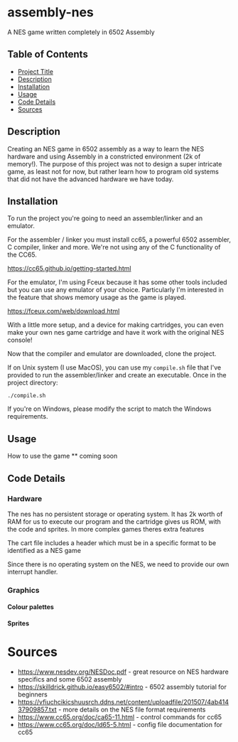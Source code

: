 # assembly-nes
A NES game written completely in 6502 Assembly

## Table of Contents

- [Project Title](#project-title)
- [Description](#description)
- [Installation](#installation)
- [Usage](#usage)
- [Code Details](#code-details)
- [Sources](#sources)

## Description

Creating an NES game in 6502 assembly as a way to learn the NES hardware and using Assembly in a constricted environment (2k of memory!).
The purpose of this project was not to design a super intricate game, as least not for now, but rather learn how to program old systems that did not have the advanced hardware we have today.

## Installation

To run the project you're going to need an assembler/linker and an emulator.

For the assembler / linker you must install cc65, a powerful 6502 assembler, C compiler, linker and more. We're not using any of the C functionality of the CC65.

https://cc65.github.io/getting-started.html

For the emulator, I'm using Fceux because it has some other tools included but you can use any emulator of your choice. Particularly I'm interested in the feature that shows memory usage as the game is played.

https://fceux.com/web/download.html

With a little more setup, and a device for making cartridges, you can even make your own nes game cartridge and have it work with the original NES console!


Now that the compiler and emulator are downloaded, clone the project. 

If on Unix system (I use MacOS), you can use my ```compile.sh``` file that I've provided to run the assembler/linker and create an executable. 
Once in the project directory:
```
./compile.sh
```

If you're on Windows, please modify the script to match the Windows requirements.


## Usage 

How to use the game ** coming soon


## Code Details 

### Hardware
The nes has no persistent storage or operating system. It has 2k worth of RAM for us to execute our program and the cartridge gives us ROM, with the code and sprites. In more complex games theres extra features

The cart file includes a header which must be in a specific format to be identified as a NES game

Since there is no operating system on the NES, we need to provide our own interrupt handler.


### Graphics

#### Colour palettes 

#### Sprites


# Sources 

- https://www.nesdev.org/NESDoc.pdf                                                             - great resource on NES hardware specifics and some 6502 assembly
- https://skilldrick.github.io/easy6502/#intro                                                  - 6502 assembly tutorial for beginners
- https://vfiuchcikicshuusrch.ddns.net/content/uploadfile/201507/4ab41437909857.txt             - more details on the NES file format requirements
- https://www.cc65.org/doc/ca65-11.html                                                         - control commands for cc65
- https://www.cc65.org/doc/ld65-5.html                                                          - config file documentation for cc65
